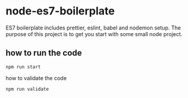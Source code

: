 # node-es7-boilerplate
ES7 boilerplate includes prettier, eslint, babel and nodemon setup. The purpose of this project is to get you start with some small node project.

## how to run the code
```
npm run start
```
how to validate the code
```
npm run validate
```
